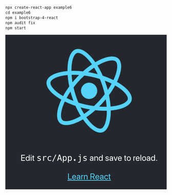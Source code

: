 ```
npx create-react-app example6
cd example6
npm i bootstrap-4-react
npm audit fix
npm start
```
![app build by react](autoCreatedReact.png)